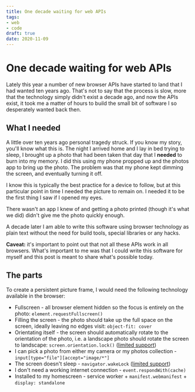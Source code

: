 ```yaml
---
title: One decade waiting for web APIs
tags:
- web
- code
draft: true
date: 2020-11-09
---
```


# One decade waiting for web APIs

Lately this year a number of new browser APIs have started to land that I had wanted ten years ago. That's not to say that the process is slow, more that the technology simply didn't exist a decade ago, and now the APIs exist, it took me a matter of hours to build the small bit of software I so desperately wanted back then.

<!--more-->

## What I needed

A little over ten years ago personal tragedy struck. If you know my story, you'll know what this is. The night I arrived home and I lay in bed trying to sleep, I brought up a photo that had been taken that day that I **needed** to burn into my memory. I did this using my phone propped up and the photos app to bring up the photo. The problem was that my phone kept dimming the screen, and eventually turning it off.

I know this is typically the best practice for a device to follow, but at this particular point in time I needed the picture to remain on. I needed it to be the first thing I saw if I opened my eyes.

There wasn't an app I knew of and getting a photo printed (though it's what we did) didn't give me the photo quickly enough.

A decade later I am able to write this software using browser technology as plain text without the need for build tools, special libraries or any hacks.

**Caveat:** it's important to point out that not all these APIs work in all browsers. What's important to me was that I could write this software for myself and this post is meant to share what's possible today.

## The parts

To create a persistent picture frame, I would need the following technology available in the browser:

- Fullscreen - all browser element hidden so the focus is entirely on the photo: `element.requestFullscreen()`
- Filling the screen - the photo should take up the full space on the screen, ideally leaving no edges visit: `object-fit: cover`
- Orientating itself - the screen should automatically rotate to the orientation of the photo, i.e. a landscape photo should rotate the screen to landscape: `screen.orientation.lock()` ([limited support](https://caniuse.com/mdn-api_screenorientation_lock))
- I can pick a photo from either my camera or my photos collection - `input[type="file"][accept="image/*"]`
- The screen doesn't sleep - `navigator.wakeLock` ([limited support](https://caniuse.com/wake-lock))
- I don't need a working internet connection - `event.respondWith(cache)`
- Installed to my homescreen - service worker + `manifest.webmanifest` + `display: standalone`

